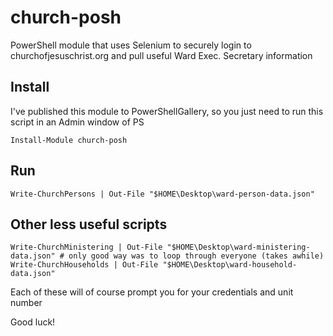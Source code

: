 # church-posh
PowerShell module that uses Selenium to securely login to churchofjesuschrist.org and pull useful Ward Exec. Secretary information

## Install
I've published this module to PowerShellGallery, so you just need to run this script in an Admin window of PS
```
Install-Module church-posh
```

## Run
```
Write-ChurchPersons | Out-File "$HOME\Desktop\ward-person-data.json"
```

## Other less useful scripts
```
Write-ChurchMinistering | Out-File "$HOME\Desktop\ward-ministering-data.json" # only good way was to loop through everyone (takes awhile)
Write-ChurchHouseholds | Out-File "$HOME\Desktop\ward-household-data.json"
```

Each of these will of course prompt you for your credentials and unit number

Good luck!
